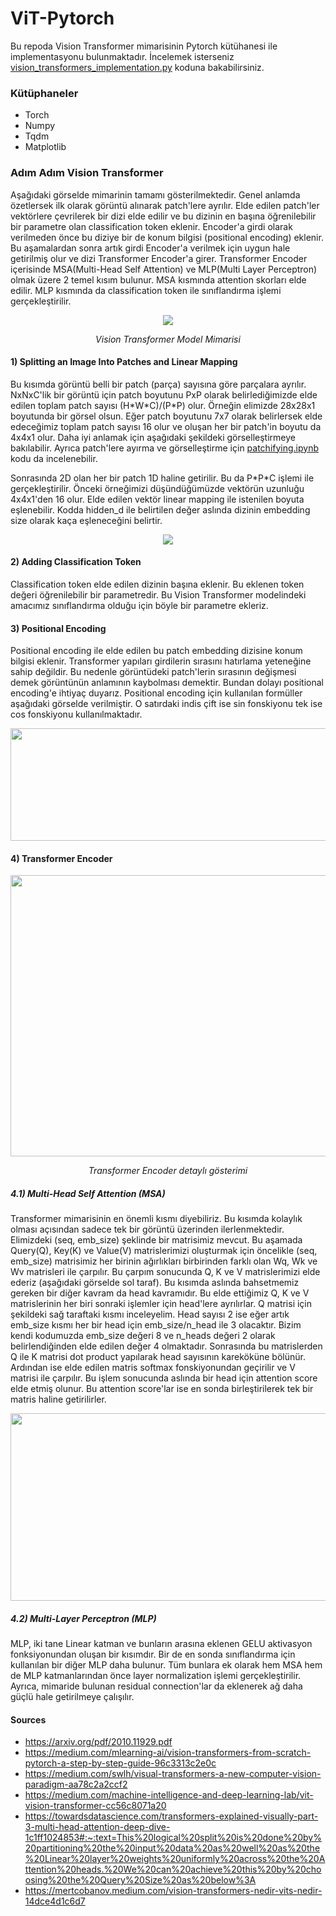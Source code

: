# ViT-Pytorch
Bu repoda Vision Transformer mimarisinin Pytorch kütühanesi ile implementasyonu bulunmaktadır. İncelemek isterseniz [vision_transformers_implementation.py](https://github.com/FidanVural/ViT-Pytorch/blob/main/vision_transformers_implementation.py) koduna bakabilirsiniz.

### Kütüphaneler

- Torch
- Numpy 
- Tqdm
- Matplotlib

### Adım Adım Vision Transformer
Aşağıdaki görselde mimarinin tamamı gösterilmektedir. Genel anlamda özetlersek ilk olarak görüntü alınarak patch'lere ayrılır. Elde edilen patch'ler vektörlere çevrilerek bir dizi elde edilir ve bu dizinin en başına öğrenilebilir bir parametre olan classification token eklenir. Encoder'a girdi olarak verilmeden önce bu diziye bir de konum bilgisi (positional encoding) eklenir. Bu aşamalardan sonra artık girdi Encoder'a verilmek için uygun hale getirilmiş olur ve dizi Transformer Encoder'a girer. Transformer Encoder içerisinde MSA(Multi-Head Self Attention) ve MLP(Multi Layer Perceptron) olmak üzere 2 temel kısım bulunur. MSA kısmında attention skorları elde edilir. MLP kısmında da classification token ile sınıflandırma işlemi gerçekleştirilir.

<p align="center">
  <img src="https://user-images.githubusercontent.com/56233156/236134751-56bcbcc0-6b6b-48fe-a283-aefac390da0f.png">
</p>
<p align="center"> 
    <em>Vision Transformer Model Mimarisi</em>
</p>

#### 1) Splitting an Image Into Patches and Linear Mapping

Bu kısımda görüntü belli bir patch (parça) sayısına göre parçalara ayrılır. NxNxC'lik bir görüntü için patch boyutunu PxP olarak belirlediğimizde elde edilen toplam patch sayısı (H\*W\*C)/(P\*P) olur. Örneğin elimizde 28x28x1 boyutunda bir görsel olsun. Eğer patch boyutunu 7x7 olarak belirlersek elde edeceğimiz toplam patch sayısı 16 olur ve oluşan her bir patch'in boyutu da 4x4x1 olur. Daha iyi anlamak için aşağıdaki şekildeki görselleştirmeye bakılabilir. Ayrıca patch'lere ayırma ve görselleştirme için [patchifying.ipynb](https://github.com/FidanVural/ViT-Pytorch/blob/main/patchifying.ipynb) kodu da incelenebilir.

Sonrasında 2D olan her bir patch 1D haline getirilir. Bu da P\*P\*C işlemi ile gerçekleştirilir. Önceki örneğimizi düşündüğümüzde vektörün uzunluğu 4x4x1'den 16 olur. Elde edilen vektör linear mapping ile istenilen boyuta eşlenebilir. Kodda hidden_d ile belirtilen değer aslında dizinin embedding size olarak kaça eşleneceğini belirtir.

<p align="center">
  <img src="https://user-images.githubusercontent.com/56233156/236192461-375232e6-8abb-46da-9445-b901cf12b255.png">
</p>

#### 2) Adding Classification Token
Classification token elde edilen dizinin başına eklenir. Bu eklenen token değeri öğrenilebilir bir parametredir. Bu Vision Transformer modelindeki amacımız sınıflandırma olduğu için böyle bir parametre ekleriz.

#### 3) Positional Encoding
Positional encoding ile elde edilen bu patch embedding dizisine konum bilgisi eklenir. Transformer yapıları girdilerin sırasını hatırlama yeteneğine sahip değildir. Bu nedenle görüntüdeki patch'lerin sırasının değişmesi demek görüntünün anlamının kaybolması demektir. Bundan dolayı positional encoding'e ihtiyaç duyarız. 
Positional encoding için kullanılan formüller aşağıdaki görselde verilmiştir. O satırdaki indis çift ise sin fonskiyonu tek ise cos fonskiyonu kullanılmaktadır.

<p align="center">
  <img width="600" height="180" src="https://user-images.githubusercontent.com/56233156/236178408-2e9c5704-4445-4cea-97b6-2d2963265304.png">
</p>


#### 4) Transformer Encoder

<p align="center">
  <img width="900" height="450" src="https://user-images.githubusercontent.com/56233156/236441008-76d14cc2-4235-4f8a-8321-64846c989abf.png">
</p>
<p align="center"> 
    <em>Transformer Encoder detaylı gösterimi</em>
</p>

##### 4.1) Multi-Head Self Attention (MSA)
Transformer mimarisinin en önemli kısmı diyebiliriz. Bu kısımda kolaylık olması açısından sadece tek bir görüntü üzerinden ilerlenmektedir. Elimizdeki (seq, emb_size) şeklinde bir matrisimiz mevcut. Bu aşamada Query(Q), Key(K) ve Value(V) matrislerimizi oluşturmak için öncelikle (seq, emb_size) matrisimiz her birinin ağırlıkları birbirinden farklı olan Wq, Wk ve Wv matrisleri ile çarpılır. Bu çarpım sonucunda Q, K ve V matrislerimizi elde ederiz (aşağıdaki görselde sol taraf). Bu kısımda aslında bahsetmemiz gereken bir diğer kavram da head kavramıdır. Bu elde ettiğimiz Q, K ve V matrislerinin her biri sonraki işlemler için head'lere ayrılırlar. Q matrisi için şekildeki sağ taraftaki kısmı inceleyelim. Head sayısı 2 ise eğer artık emb_size kısmı her bir head için emb_size/n_head ile 3 olacaktır. Bizim kendi kodumuzda emb_size değeri 8 ve n_heads değeri 2 olarak belirlendiğinden elde edilen değer 4 olmaktadır. Sonrasında bu matrislerden Q ile K matrisi dot product yapılarak head sayısının kareköküne bölünür. Ardından ise elde edilen matris softmax fonskiyonundan geçirilir ve V matrisi ile çarpılır. Bu işlem sonucunda aslında bir head için attention score elde etmiş olunur. Bu attention score'lar ise en sonda birleştirilerek tek bir matris haline getirilirler. 


<p align="center">
  <img width="860" height="300" src="https://user-images.githubusercontent.com/56233156/236450831-149a2771-a3cb-4939-9280-83be696e9d3f.png">
</p>

##### 4.2) Multi-Layer Perceptron (MLP)
MLP, iki tane Linear katman ve bunların arasına eklenen GELU aktivasyon fonksiyonundan oluşan bir kısımdır. Bir de en sonda sınıflandırma için kullanılan bir diğer MLP daha bulunur. Tüm bunlara ek olarak hem MSA hem de MLP katmanlarından önce layer normalization işlemi gerçekleştirilir. Ayrıca, mimaride bulunan residual connection'lar da eklenerek ağ daha güçlü hale getirilmeye çalışılır.


#### Sources
- https://arxiv.org/pdf/2010.11929.pdf
- https://medium.com/mlearning-ai/vision-transformers-from-scratch-pytorch-a-step-by-step-guide-96c3313c2e0c
- https://medium.com/swlh/visual-transformers-a-new-computer-vision-paradigm-aa78c2a2ccf2
- https://medium.com/machine-intelligence-and-deep-learning-lab/vit-vision-transformer-cc56c8071a20
- https://towardsdatascience.com/transformers-explained-visually-part-3-multi-head-attention-deep-dive-1c1ff1024853#:~:text=This%20logical%20split%20is%20done%20by%20partitioning%20the%20input%20data%20as%20well%20as%20the%20Linear%20layer%20weights%20uniformly%20across%20the%20Attention%20heads.%20We%20can%20achieve%20this%20by%20choosing%20the%20Query%20Size%20as%20below%3A
- https://mertcobanov.medium.com/vision-transformers-nedir-vits-nedir-14dce4d1c6d7
